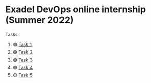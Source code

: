 # Exadel DevOps online internship (Summer 2022)

Tasks:
1. :green_circle: [Task 1](Task1)
2. :green_circle: [Task 2](Task2)
3. :green_circle: [Task 3](Task3)
4. :green_circle: [Task 4](Task4)
5. :yellow_circle: [Task 5](Task5)

